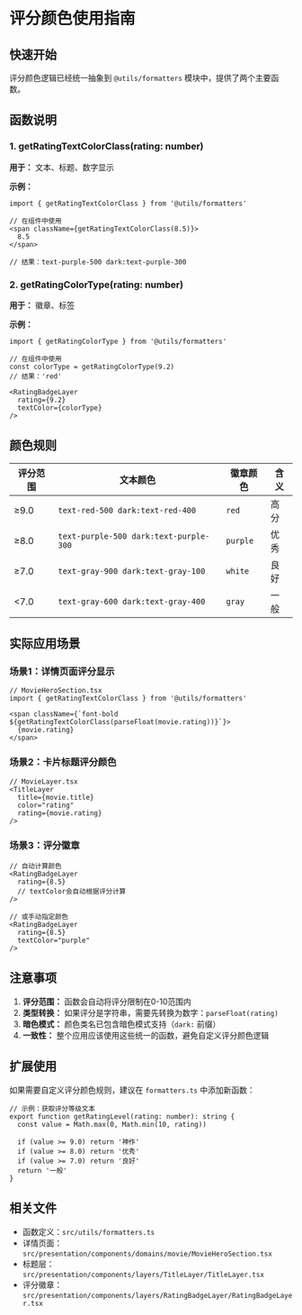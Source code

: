 # 评分颜色使用指南

## 快速开始

评分颜色逻辑已经统一抽象到 `@utils/formatters` 模块中，提供了两个主要函数。

## 函数说明

### 1. getRatingTextColorClass(rating: number)

**用于：** 文本、标题、数字显示

**示例：**
```tsx
import { getRatingTextColorClass } from '@utils/formatters'

// 在组件中使用
<span className={getRatingTextColorClass(8.5)}>
  8.5
</span>

// 结果：text-purple-500 dark:text-purple-300
```

### 2. getRatingColorType(rating: number)

**用于：** 徽章、标签

**示例：**
```tsx
import { getRatingColorType } from '@utils/formatters'

// 在组件中使用
const colorType = getRatingColorType(9.2)
// 结果：'red'

<RatingBadgeLayer 
  rating={9.2}
  textColor={colorType}
/>
```

## 颜色规则

| 评分范围 | 文本颜色 | 徽章颜色 | 含义 |
|---------|---------|---------|------|
| ≥9.0 | `text-red-500 dark:text-red-400` | `red` | 高分 |
| ≥8.0 | `text-purple-500 dark:text-purple-300` | `purple` | 优秀 |
| ≥7.0 | `text-gray-900 dark:text-gray-100` | `white` | 良好 |
| <7.0 | `text-gray-600 dark:text-gray-400` | `gray` | 一般 |

## 实际应用场景

### 场景1：详情页面评分显示

```tsx
// MovieHeroSection.tsx
import { getRatingTextColorClass } from '@utils/formatters'

<span className={`font-bold ${getRatingTextColorClass(parseFloat(movie.rating))}`}>
  {movie.rating}
</span>
```

### 场景2：卡片标题评分颜色

```tsx
// MovieLayer.tsx
<TitleLayer
  title={movie.title}
  color="rating"
  rating={movie.rating}
/>
```

### 场景3：评分徽章

```tsx
// 自动计算颜色
<RatingBadgeLayer 
  rating={8.5}
  // textColor会自动根据评分计算
/>

// 或手动指定颜色
<RatingBadgeLayer 
  rating={8.5}
  textColor="purple"
/>
```

## 注意事项

1. **评分范围：** 函数会自动将评分限制在0-10范围内
2. **类型转换：** 如果评分是字符串，需要先转换为数字：`parseFloat(rating)`
3. **暗色模式：** 颜色类名已包含暗色模式支持（`dark:` 前缀）
4. **一致性：** 整个应用应该使用这些统一的函数，避免自定义评分颜色逻辑

## 扩展使用

如果需要自定义评分颜色规则，建议在 `formatters.ts` 中添加新函数：

```tsx
// 示例：获取评分等级文本
export function getRatingLevel(rating: number): string {
  const value = Math.max(0, Math.min(10, rating))
  
  if (value >= 9.0) return '神作'
  if (value >= 8.0) return '优秀'
  if (value >= 7.0) return '良好'
  return '一般'
}
```

## 相关文件

- 函数定义：`src/utils/formatters.ts`
- 详情页面：`src/presentation/components/domains/movie/MovieHeroSection.tsx`
- 标题层：`src/presentation/components/layers/TitleLayer/TitleLayer.tsx`
- 评分徽章：`src/presentation/components/layers/RatingBadgeLayer/RatingBadgeLayer.tsx`
